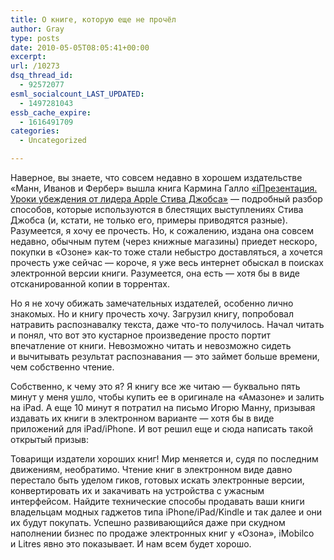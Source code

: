 ```yaml
---
title: О книге, которую еще не прочёл
author: Gray
type: posts
date: 2010-05-05T08:05:41+00:00
excerpt:
url: /10273
dsq_thread_id:
  - 92572077
esml_socialcount_LAST_UPDATED:
  - 1497281043
essb_cache_expire:
  - 1616491709
categories:
  - Uncategorized

---
```








Наверное, вы&nbsp;знаете, что совсем недавно в&nbsp;хорошем издательстве &laquo;Манн, Иванов и&nbsp;Фербер&raquo; вышла книга Кармина Галло <a href="http://www.ozon.ru/context/detail/id/5020874/?partner=searchengines" target="_blank">&laquo;iПрезентация. Уроки убеждения от&nbsp;лидера Apple Стива Джобса&raquo;</a>&nbsp;&mdash; подробный разбор способов, которые используются в&nbsp;блестящих выступлениях Стива Джобса (и, кстати, не&nbsp;только его, примеры приводятся разные). Разумеется, я&nbsp;хочу ее&nbsp;прочесть. Но, к&nbsp;сожалению, издана она совсем недавно, обычным путем (через книжные магазины) приедет нескоро, покупки в&nbsp;&laquo;Озоне&raquo; <nobr>как-то</nobr> тоже стали небыстро доставляться, а&nbsp;хочется прочесть уже сейчас&nbsp;&mdash; короче, я&nbsp;уже весь интернет обыскал в&nbsp;поисках электронной версии книги. Разумеется, она есть&nbsp;&mdash; хотя&nbsp;бы в&nbsp;виде отсканированной копии в&nbsp;торрентах.

Но&nbsp;я&nbsp;не&nbsp;хочу обижать замечательных издателей, особенно лично знакомых. Но&nbsp;и&nbsp;книгу прочесть хочу. Загрузил книгу, попробовал натравить распознавалку текста, даже <nobr>что-то</nobr> получилось. Начал читать и&nbsp;понял, что вот это кустарное произведение просто портит впечатление от&nbsp;книги. Невозможно читать и&nbsp;невозможно сидеть и&nbsp;вычитывать результат распознавания&nbsp;&mdash; это займет больше времени, чем собственно чтение.

Собственно, к&nbsp;чему это я? Я&nbsp;книгу все&nbsp;же читаю&nbsp;&mdash; буквально пять минут у&nbsp;меня ушло, чтобы купить ее&nbsp;в&nbsp;оригинале на&nbsp;&laquo;Амазоне&raquo; и&nbsp;залить на&nbsp;iPad. А&nbsp;еще 10&nbsp;минут я&nbsp;потратил на&nbsp;письмо Игорю Манну, призывая издавать их&nbsp;книги в&nbsp;электронном варианте&nbsp;&mdash; хотя&nbsp;бы в&nbsp;виде приложений для iPad/iPhone. И&nbsp;вот решил еще и&nbsp;сюда написать такой открытый призыв:

Товарищи издатели хороших книг! Мир меняется и, судя по&nbsp;последним движениям, необратимо. Чтение книг в&nbsp;электронном виде давно перестало быть уделом гиков, готовых искать электронные версии, конвертировать их&nbsp;и&nbsp;закачивать на&nbsp;устройства с&nbsp;ужасным интерфейсом. Найдите технические способы продавать ваши книги владельцам модных гаджетов типа iPhone/iPad/Kindle и&nbsp;так далее и&nbsp;они их&nbsp;будут покупать. Успешно развивающийся даже при скудном наполнении бизнес по&nbsp;продаже электронных книг у&nbsp;&laquo;Озона&raquo;, iMobilco и&nbsp;Litres явно это показывает. И&nbsp;нам всем будет хорошо.